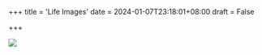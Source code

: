 +++
title = 'Life Images'
date = 2024-01-07T23:18:01+08:00
draft = False

+++

![](https://wells-imgs.oss-cn-shenzhen.aliyuncs.com/imgs/p2637122063.jpg)